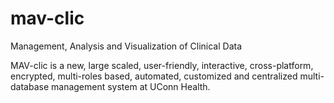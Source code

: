 # mav-clic
Management, Analysis and Visualization of Clinical Data

MAV-clic is a new, large scaled, user-friendly, interactive, cross-platform, encrypted, multi-roles based, automated, customized and centralized multi-database management system at UConn Health.
